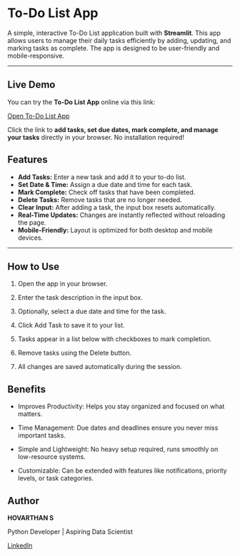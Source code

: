 # To-Do List App

A simple, interactive To-Do List application built with **Streamlit**. This app allows users to manage their daily tasks efficiently by adding, updating, and marking tasks as complete. The app is designed to be user-friendly and mobile-responsive.

---

## Live Demo

You can try the **To-Do List App** online via this link:  

[Open To-Do List App](https://to-do-list-app-01.streamlit.app/)  

Click the link to **add tasks, set due dates, mark complete, and manage your tasks** directly in your browser. No installation required!


## Features

- **Add Tasks:** Enter a new task and add it to your to-do list.
- **Set Date & Time:** Assign a due date and time for each task.
- **Mark Complete:** Check off tasks that have been completed.
- **Delete Tasks:** Remove tasks that are no longer needed.
- **Clear Input:** After adding a task, the input box resets automatically.
- **Real-Time Updates:** Changes are instantly reflected without reloading the page.
- **Mobile-Friendly:** Layout is optimized for both desktop and mobile devices.

---

## How to Use

1. Open the app in your browser.

2. Enter the task description in the input box.

3. Optionally, select a due date and time for the task.

4. Click Add Task to save it to your list.

5. Tasks appear in a list below with checkboxes to mark completion.

6. Remove tasks using the Delete button.

7. All changes are saved automatically during the session.

## Benefits

- Improves Productivity: Helps you stay organized and focused on what matters.

- Time Management: Due dates and deadlines ensure you never miss important tasks.

- Simple and Lightweight: No heavy setup required, runs smoothly on low-resource systems.

- Customizable: Can be extended with features like notifications, priority levels, or task categories.

## Author

**HOVARTHAN S**  

Python Developer | Aspiring Data Scientist  

[LinkedIn](https://www.linkedin.com/in/hovarthan-s-06114b281/)  


